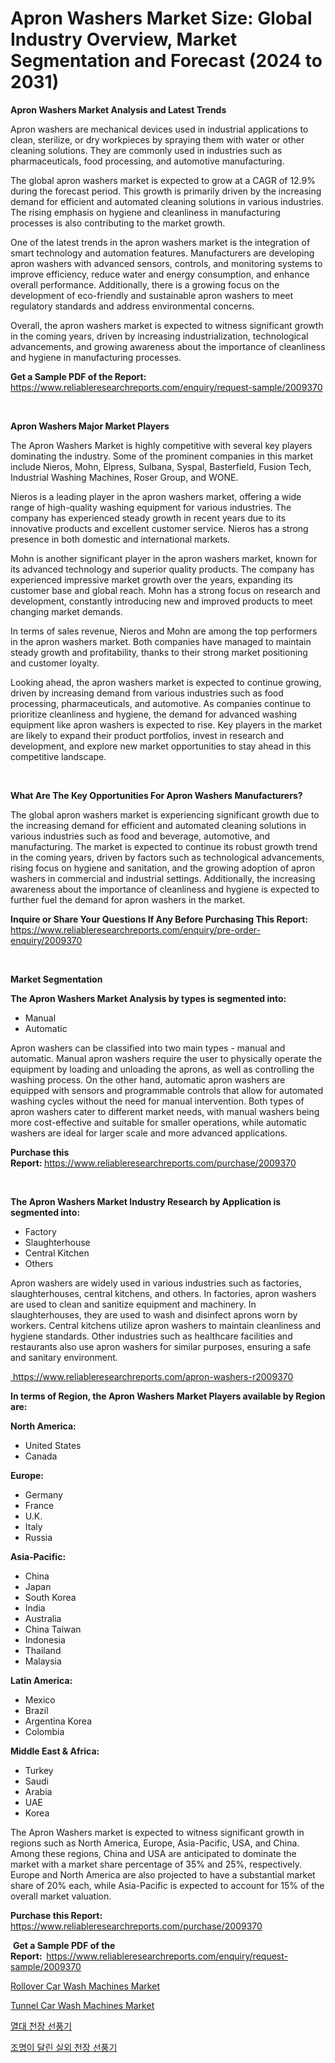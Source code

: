 <p><h1>Apron Washers Market Size: Global Industry Overview, Market Segmentation and Forecast (2024 to 2031)</h1></p><p><strong>Apron Washers Market Analysis and Latest Trends</strong></p>
<p><p>Apron washers are mechanical devices used in industrial applications to clean, sterilize, or dry workpieces by spraying them with water or other cleaning solutions. They are commonly used in industries such as pharmaceuticals, food processing, and automotive manufacturing.</p><p>The global apron washers market is expected to grow at a CAGR of 12.9% during the forecast period. This growth is primarily driven by the increasing demand for efficient and automated cleaning solutions in various industries. The rising emphasis on hygiene and cleanliness in manufacturing processes is also contributing to the market growth.</p><p>One of the latest trends in the apron washers market is the integration of smart technology and automation features. Manufacturers are developing apron washers with advanced sensors, controls, and monitoring systems to improve efficiency, reduce water and energy consumption, and enhance overall performance. Additionally, there is a growing focus on the development of eco-friendly and sustainable apron washers to meet regulatory standards and address environmental concerns.</p><p>Overall, the apron washers market is expected to witness significant growth in the coming years, driven by increasing industrialization, technological advancements, and growing awareness about the importance of cleanliness and hygiene in manufacturing processes.</p></p>
<p><strong>Get a Sample PDF of the Report:&nbsp;</strong> <a href="https://www.reliableresearchreports.com/enquiry/request-sample/2009370">https://www.reliableresearchreports.com/enquiry/request-sample/2009370</a></p>
<p>&nbsp;</p>
<p><strong>Apron Washers Major Market Players</strong></p>
<p><p>The Apron Washers Market is highly competitive with several key players dominating the industry. Some of the prominent companies in this market include Nieros, Mohn, Elpress, Sulbana, Syspal, Basterfield, Fusion Tech, Industrial Washing Machines, Roser Group, and WONE.</p><p>Nieros is a leading player in the apron washers market, offering a wide range of high-quality washing equipment for various industries. The company has experienced steady growth in recent years due to its innovative products and excellent customer service. Nieros has a strong presence in both domestic and international markets.</p><p>Mohn is another significant player in the apron washers market, known for its advanced technology and superior quality products. The company has experienced impressive market growth over the years, expanding its customer base and global reach. Mohn has a strong focus on research and development, constantly introducing new and improved products to meet changing market demands.</p><p>In terms of sales revenue, Nieros and Mohn are among the top performers in the apron washers market. Both companies have managed to maintain steady growth and profitability, thanks to their strong market positioning and customer loyalty.</p><p>Looking ahead, the apron washers market is expected to continue growing, driven by increasing demand from various industries such as food processing, pharmaceuticals, and automotive. As companies continue to prioritize cleanliness and hygiene, the demand for advanced washing equipment like apron washers is expected to rise. Key players in the market are likely to expand their product portfolios, invest in research and development, and explore new market opportunities to stay ahead in this competitive landscape.</p></p>
<p>&nbsp;</p>
<p><strong>What Are The Key Opportunities For Apron Washers Manufacturers?</strong></p>
<p><p>The global apron washers market is experiencing significant growth due to the increasing demand for efficient and automated cleaning solutions in various industries such as food and beverage, automotive, and manufacturing. The market is expected to continue its robust growth trend in the coming years, driven by factors such as technological advancements, rising focus on hygiene and sanitation, and the growing adoption of apron washers in commercial and industrial settings. Additionally, the increasing awareness about the importance of cleanliness and hygiene is expected to further fuel the demand for apron washers in the market.</p></p>
<p><strong>Inquire or Share Your Questions If Any Before Purchasing This Report:</strong> <a href="https://www.reliableresearchreports.com/enquiry/pre-order-enquiry/2009370">https://www.reliableresearchreports.com/enquiry/pre-order-enquiry/2009370</a></p>
<p>&nbsp;</p>
<p><strong>Market Segmentation</strong></p>
<p><strong>The Apron Washers Market Analysis by types is segmented into:</strong></p>
<p><ul><li>Manual</li><li>Automatic</li></ul></p>
<p><p>Apron washers can be classified into two main types - manual and automatic. Manual apron washers require the user to physically operate the equipment by loading and unloading the aprons, as well as controlling the washing process. On the other hand, automatic apron washers are equipped with sensors and programmable controls that allow for automated washing cycles without the need for manual intervention. Both types of apron washers cater to different market needs, with manual washers being more cost-effective and suitable for smaller operations, while automatic washers are ideal for larger scale and more advanced applications.</p></p>
<p><strong>Purchase this Report:&nbsp;</strong><a href="https://www.reliableresearchreports.com/purchase/2009370">https://www.reliableresearchreports.com/purchase/2009370</a></p>
<p>&nbsp;</p>
<p><strong>The Apron Washers Market Industry Research by Application is segmented into:</strong></p>
<p><ul><li>Factory</li><li>Slaughterhouse</li><li>Central Kitchen</li><li>Others</li></ul></p>
<p><p>Apron washers are widely used in various industries such as factories, slaughterhouses, central kitchens, and others. In factories, apron washers are used to clean and sanitize equipment and machinery. In slaughterhouses, they are used to wash and disinfect aprons worn by workers. Central kitchens utilize apron washers to maintain cleanliness and hygiene standards. Other industries such as healthcare facilities and restaurants also use apron washers for similar purposes, ensuring a safe and sanitary environment.</p></p>
<p><a href="https://www.reliableresearchreports.com/apron-washers-r2009370">&nbsp;https://www.reliableresearchreports.com/apron-washers-r2009370</a></p>
<p><strong>In terms of Region, the Apron Washers Market Players available by Region are:</strong></p>
<p>
    <p> <strong> North America: </strong>
        <ul>
            <li>United States</li>
            <li>Canada</li>
        </ul>
        </p> 
    <p> <strong> Europe: </strong>
        <ul>
            <li>Germany</li>
            <li>France</li>
            <li>U.K.</li>
            <li>Italy</li>
            <li>Russia</li>
        </ul>
        </p> 
    <p> <strong> Asia-Pacific: </strong>
        <ul>
            <li>China</li>
            <li>Japan</li>
            <li>South Korea</li>
            <li>India</li>
            <li>Australia</li>
            <li>China Taiwan</li>
            <li>Indonesia</li>
            <li>Thailand</li>
            <li>Malaysia</li>
        </ul>
        </p> 
    <p> <strong> Latin America: </strong>
        <ul>
            <li>Mexico</li>
            <li>Brazil</li>
            <li>Argentina Korea</li>
            <li>Colombia</li>
        </ul>
        </p> 
    <p> <strong> Middle East & Africa: </strong>
        <ul>
            <li>Turkey</li>
            <li>Saudi</li>
            <li>Arabia</li>
            <li>UAE</li>
            <li>Korea</li>
        </ul>
    </p>
    </p>
<p><p>The Apron Washers market is expected to witness significant growth in regions such as North America, Europe, Asia-Pacific, USA, and China. Among these regions, China and USA are anticipated to dominate the market with a market share percentage of 35% and 25%, respectively. Europe and North America are also projected to have a substantial market share of 20% each, while Asia-Pacific is expected to account for 15% of the overall market valuation.</p></p>
<p><strong>Purchase this Report: </strong><a href="https://www.reliableresearchreports.com/purchase/2009370">https://www.reliableresearchreports.com/purchase/2009370</a></p>
<p>&nbsp;<strong>Get a Sample PDF of the Report:&nbsp;&nbsp;</strong><a href="https://www.reliableresearchreports.com/enquiry/request-sample/2009370">https://www.reliableresearchreports.com/enquiry/request-sample/2009370</a></p>
<p><strong></strong></p>
<p><p><a href="https://github.com/wusalecollins540tpqoz/Market-Research-Report-List-2/blob/main/rollover-car-wash-machines-market.md">Rollover Car Wash Machines Market</a></p><p><a href="https://github.com/kathiaseamanalvaradovlprc2h/Market-Research-Report-List-2/blob/main/tunnel-car-wash-machines-market.md">Tunnel Car Wash Machines Market</a></p><p><a href="https://github.com/valroy852/Market-Research-Report-List-1/blob/main/967190541954.md">열대 천장 선풍기</a></p><p><a href="https://github.com/royErdmtyan906778/Market-Research-Report-List-1/blob/main/394557641953.md">조명이 달린 실외 천장 선풍기</a></p></p>